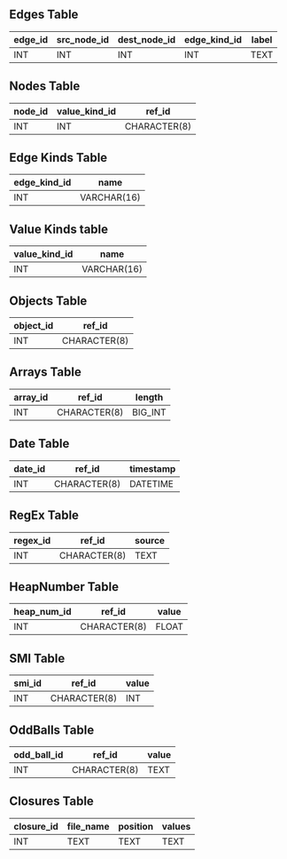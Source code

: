 ## Edges Table
| edge_id | src_node_id | dest_node_id | edge_kind_id | label        |
| ------- | ----------- | ------------ | ------------ | ------------ |
| INT     | INT         | INT          | INT          | TEXT         |

## Nodes Table
| node_id | value_kind_id | ref_id       |
| ------- | ------------- | ------------ |
| INT     | INT           | CHARACTER(8) |

## Edge Kinds Table
| edge_kind_id | name        |
| ------------ | ----------- |
| INT          | VARCHAR(16) |

## Value Kinds table
| value_kind_id | name        |
| ------------- | ----------- |
| INT           | VARCHAR(16) |

## Objects Table
| object_id | ref_id       |
| --------- | ------------ |
| INT       | CHARACTER(8) |

## Arrays Table
| array_id  | ref_id       | length      |
| --------- | ------------ | ----------- |
| INT       | CHARACTER(8) | BIG_INT     |

## Date Table
| date_id   | ref_id       | timestamp   |
| --------- | ------------ | ----------- |
| INT       | CHARACTER(8) | DATETIME    |

## RegEx Table
| regex_id  | ref_id       | source |
| --------- | ------------ | ------ |
| INT       | CHARACTER(8) | TEXT   |

## HeapNumber Table
| heap_num_id | ref_id       | value |
| ----------- | ------------ | ----- |
| INT         | CHARACTER(8) | FLOAT |

## SMI Table
| smi_id    | ref_id       | value |
| --------- | ------------ | ----- |
| INT       | CHARACTER(8) | INT   |

## OddBalls Table
| odd_ball_id | ref_id       | value |
| ----------- | ------------ | ----- |
| INT         | CHARACTER(8) | TEXT  |

## Closures Table
| closure_id | file_name | position | values |
| ---------- | --------- | -------- | ------ |
| INT        | TEXT      | TEXT     | TEXT   |
